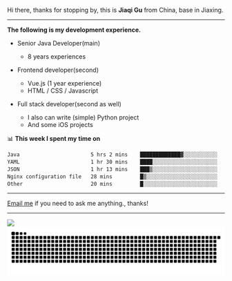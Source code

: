 Hi there, thanks for stopping by, this is **Jiaqi Gu** from China, base in Jiaxing.

---

**The following is my development experience.**

- Senior Java Developer(main)
  - 8 years experiences

- Frontend developer(second)
  - Vue.js (1 year experience)
  - HTML / CSS / Javascript
  
- Full stack developer(second as well)
  - I also can write (simple) Python project
  - And some iOS projects

📊 **This week I spent my time on**
<!--START_SECTION:waka-->

```txt
Java                       5 hrs 2 mins    █████████████▓░░░░░░░░░░░   54.62 %
YAML                       1 hr 30 mins    ████░░░░░░░░░░░░░░░░░░░░░   16.35 %
JSON                       1 hr 13 mins    ███▒░░░░░░░░░░░░░░░░░░░░░   13.31 %
Nginx configuration file   28 mins         █▒░░░░░░░░░░░░░░░░░░░░░░░   05.14 %
Other                      20 mins         █░░░░░░░░░░░░░░░░░░░░░░░░   03.74 %
```

<!--END_SECTION:waka-->

---

[Email me](mailto:htk2klwgr@mozmail.com?subject=Hiring_from_GitHub) if you need to ask me anything., thanks!

---

![]( https://visitor-badge.glitch.me/badge?page_id=githubgujiaqi)
![]( https://github.com/droid-Q/droid-Q/raw/output/github-contribution-grid-snake.svg#gh-dark-mode-only)
